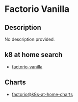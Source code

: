 # Factorio Vanilla

## Description

No description provided.

## k8 at home search

- [factorio-vanilla](https://nanne.dev/k8s-at-home-search/#/factorio-vanilla)

## Charts

- [factorio@k8s-at-home-charts](https://k8s-at-home.com/charts/)
